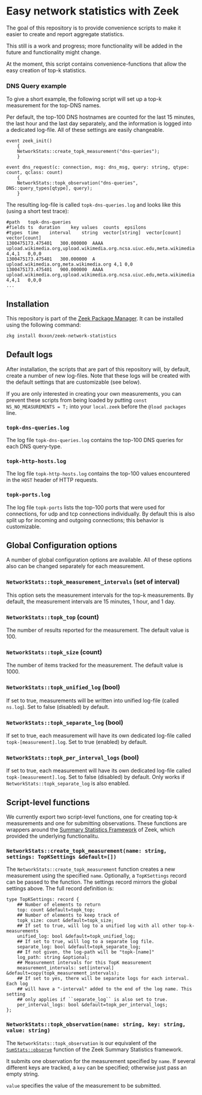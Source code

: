 # Easy network statistics with Zeek

The goal of this repository is to provide convenience scripts to make it easier to create and report aggregate statistics.

This still is a work and progress; more functionality will be added in the future and functionality might change.

At the moment, this script contains convenience-functions that allow the easy creation of top-k statistics.

### DNS Query example

To give a short example, the following script will set up a top-k measurement for the top-DNS names.

Per default, the top-100 DNS hostnames are counted for the last 15 minutes, the last hour and the last day separately, and the information is logged into a dedicated log-file. All of these settings are easily changeable.

```zeek
event zeek_init()
	{
	NetworkStats::create_topk_measurement("dns-queries");
	}

event dns_request(c: connection, msg: dns_msg, query: string, qtype: count, qclass: count)
	{
	NetworkStats::topk_observation("dns-queries", DNS::query_types[qtype], query);
	}
```

The resulting log-file is called `topk-dns-queries.log` and looks like this (using a short test trace):

```
#path	topk-dns-queries
#fields	ts	duration	key	values	counts	epsilons
#types	time	interval	string	vector[string]	vector[count]	vector[count]
1300475173.475401	300.000000	AAAA	upload.wikimedia.org,upload.wikimedia.org.ncsa.uiuc.edu,meta.wikimedia.org	4,4,1	0,0,0
1300475173.475401	300.000000	A	upload.wikimedia.org,meta.wikimedia.org	4,1	0,0
1300475173.475401	900.000000	AAAA	upload.wikimedia.org,upload.wikimedia.org.ncsa.uiuc.edu,meta.wikimedia.org	4,4,1	0,0,0
...
```

## Installation

This repository is part of the [Zeek Package Manager](https://github.com/zeek/package-manager). It can be installed using the following command:

```bash
zkg install 0xxon/zeek-network-statistics
```

## Default logs

After installation, the scripts that are part of this repository will, by default, create a number of new log-files. Note that these logs will be created with the default settings that are customizable (see below).

If you are only interested in creating your own measurements, you can prevent these scripts from being loaded by putting `const NS_NO_MEASUREMENTS = T;` into your `local.zeek` before the `@load packages` line.

### `topk-dns-queries.log`

The log file `topk-dns-queries.log` contains the top-100 DNS queries for each DNS query-type.

### `topk-http-hosts.log`

The log file `topk-http-hosts.log` contains the top-100 values encountered in the `HOST` header of HTTP requests.

### `topk-ports.log`

The log file `topk-ports` lists the top-100 ports that were used for connections, for udp and tcp connections individually. By default this is also split up for incoming and outgoing connections; this behavior is customizable.

## Global Configuration options

A number of global configuration options are available. All of these options also can be changed separately for each measurement.

### `NetworkStats::topk_measurement_intervals` (set of interval)

This option sets the measurement intervals for the top-k measurements. By default, the measurement intervals are 15 minutes, 1 hour, and 1 day.

### `NetworkStats::topk_top` (count)

The number of results reported for the measurement. The default value is 100.

### `NetworkStats::topk_size` (count)

The number of items tracked for the measurement. The default value is 1000.

### `NetworkStats::topk_unified_log` (bool)

If set to true, measurements will be written into unified log-file (called `ns.log`). Set to false (disabled) by default.

### `NetworkStats::topk_separate_log` (bool)

If set to true, each measurement will have its own dedicated log-file called `topk-[measurement].log`. Set to true (enabled) by default.

### `NetworkStats::topk_per_interval_logs` (bool)

If set to true, each measurement will have its own dedicated log-file called `topk-[measurement].log`. Set to false (disabled) by default. Only works if `NetworkStats::topk_separate_log` is also enabled.

## Script-level functions

We currently export two script-level functions, one for creating top-k measurements and one for submitting observations. These functions are wrappers around the [Summary Statistics Framework](https://docs.zeek.org/en/master/frameworks/sumstats.html) of Zeek, which provided the underlying functionalitu.

### `NetworkStats::create_topk_measurement(name: string, settings: TopKSettings &default=[])`

The `NetworkStats::create_topk_measurement` function creates a new measurement using the specified `name`. Optionally, a `TopKSettings` record can be passed to the function. The settings record mirrors the global settings above. The full record definition is:

```zeek
type TopKSettings: record {
	## Number of elements to return
	top: count &default=topk_top;
	## Number of elements to keep track of
	topk_size: count &default=topk_size;
	## If set to true, will log to a unified log with all other top-k-measurements
	unified_log: bool &default=topk_unified_log;
	## If set to true, will log to a separate log file.
	separate_log: bool &default=topk_separate_log;
	## If not given, the log-path will be "topk-[name]"
	log_path: string &optional;
	## Measurement intervals for this TopK measurement
	measurement_intervals: set[interval] &default=copy(topk_measurement_intervals);
	## If set to yes, there will be separate logs for each interval. Each log
	## will have a "-interval" added to the end of the log name. This setting
	## only applies if ``separate_log`` is also set to true.
	per_interval_logs: bool &default=topk_per_interval_logs;
};
```

### `NetworkStats::topk_observation(name: string, key: string, value: string)`

The `NetworkStats::topk_observation` is our equivalent of the [`SumStats::observe`](https://docs.zeek.org/en/master/scripts/base/frameworks/sumstats/main.zeek.html#id-SumStats::observe) function of the Zeek Summary Statistics framework.

It submits one observation for the measurement specified by `name`. If several different keys are tracked, a `key` can be specified; otherwise just pass an empty string.

`value` specifies the value of the measurement to be submitted.
